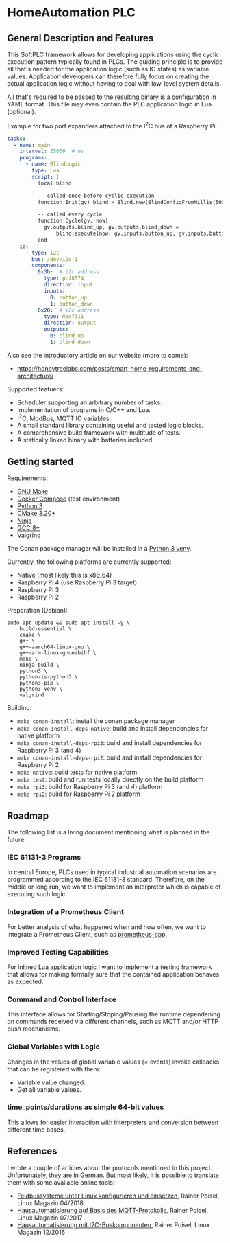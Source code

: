 # HomeAutomation PLC

## General Description and Features

This SoftPLC framework allows for developing applications using the cyclic execution pattern typically found in PLCs. The guiding principle is to provide all that's needed for the application logic (such as IO states) as variable values. Application developers can therefore fully focus on creating the actual application logic without having to deal with low-level system details.

All that's required to be passed to the resulting binary is a configuration in YAML format. This file may even contain the PLC application logic in Lua (optional).

Example for two port expanders attached to the I<sup>2</sup>C bus of a Raspberry Pi:

``` yaml
tasks:
  - name: main
    interval: 25000  # us
    programs:
      - name: BlindLogic
        type: Lua
        script: |
          local blind

          -- called once before cyclic execution
          function Init(gv) blind = Blind.new(BlindConfigFromMillis(500, 50000, 50000)) end

          -- called every cycle
          function Cycle(gv, now)
          	gv.outputs.blind_up, gv.outputs.blind_down =
          		blind:execute(now, gv.inputs.button_up, gv.inputs.button_down)
          end
    io:
      - type: i2c
        bus: /dev/i2c-1
        components:
          0x3b:  # i2c address
            type: pcf8574
            direction: input
            inputs:
              0: button_up
              1: button_down
          0x20:  # i2c address
            type: max7311
            direction: output
            outputs:
              0: blind_up
              1: blind_down
```

Also see the introductory article on our website (more to come):
- https://honeytreelabs.com/posts/smart-home-requirements-and-architecture/

Supported featuers:

- Scheduler supporting an arbitrary number of tasks.
- Implementation of programs in C/C++ and Lua.
- I<sup>2</sup>C, ModBus, MQTT IO variables.
- A small standard library containing useful and tested logic blocks.
- A comprehensive build framework with multitude of tests.
- A statically linked binary with batteries included.

## Getting started

Requirements:

- [GNU Make](https://www.gnu.org/software/make/)
- [Docker Compose](https://docs.docker.com/compose/install/) (test environment)
- [Python 3](https://www.python.org/)
- [CMake 3.20+](https://cmake.org/)
- [Ninja](https://ninja-build.org/)
- [GCC 8+](https://gcc.gnu.org/)
- [Valgrind](https://valgrind.org/)

The Conan package manager will be installed in a [Python 3 venv](https://docs.python.org/3/library/venv.html).

Currently, the following platforms are currently supported:

- Native (most likely this is x86_64)
- Raspberry Pi 4 (use Raspberry Pi 3 target)
- Raspberry Pi 3
- Raspberry Pi 2

Preparation (Debian):

``` shell
sudo apt update && sudo apt install -y \
    build-essential \
    cmake \
    g++ \
    g++-aarch64-linux-gnu \
    g++-arm-linux-gnueabihf \
    make \
    ninja-build \
    python3 \
    python-is-python3 \
    python3-pip \
    python3-venv \
    valgrind
```

Building:

- `make conan-install`: install the conan package manager
- `make conan-install-deps-native`: build and install dependencies for native platform
- `make conan-install-deps-rpi3`: build and install dependencies for Raspberry Pi 3 (and 4)
- `make conan-install-deps-rpi2`: build and install dependencies for Raspberry Pi 2
- `make native`: build tests for native platform
- `make test`: build and run tests locally directly on the build platform
- `make rpi3`: build for Raspberry Pi 3 (and 4) platform
- `make rpi2`: build for Raspberry Pi 2 platform

## Roadmap

The following list is a living document mentioning what is planned in the future.

### IEC 61131-3 Programs

In central Europe, PLCs used in typical industrial automation scenarios are programmed according to the IEC 61131-3 standard. Therefore, on the middle or long run, we want to implement an interpreter which is capable of executing such logic.

### Integration of a Prometheus Client

For better analysis of what happened when and how often, we want to integrate a Prometheus Client, such as [prometheus-cpp](https://github.com/jupp0r/prometheus-cpp).

### Improved Testing Capabilities

For inlined Lua application logic I want to implement a testing framework that allows for making formally sure that the contained application behaves as expected.

### Command and Control Interface

This interface allows for Starting/Stoping/Pausing the runtime dependening on commands received via different channels, such as MQTT and/or HTTP push mechanisms.

### Global Variables with Logic

Changes in the values of global variable values (= events) invoke callbacks that can be registered with them:

- Variable value changed.
- Get all variable values.

### time_points/durations as simple 64-bit values

This allows for easier interaction with interpreters and conversion between different time bases.

## References

I wrote a couple of articles about the protocols mentioned in this project. Unfortunately, they are in German. But most likely, it is possible to translate them with some available online tools:

- [Feldbussysteme unter Linux konfigurieren und einsetzen](https://www.linux-magazin.de/ausgaben/2018/04/feldbusse/), Rainer Poisel, Linux Magazin 04/2018
- [Hausautomatisierung auf Basis des MQTT-Protokolls](https://www.linux-magazin.de/ausgaben/2017/07/mqtt/), Rainer Poisel, Linux Magazin 07/2017
- [Hausautomatisierung mit I2C-Buskomponenten](https://www.linux-magazin.de/ausgaben/2016/12/i2c-bus/), Rainer Poisel, Linux Magazin 12/2016
